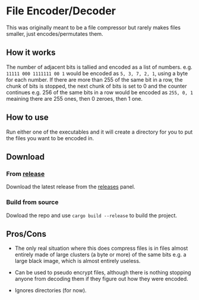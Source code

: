 # File Encoder/Decoder

This was originally meant to be a file compressor but rarely makes files smaller, just encodes/permutates them.

## How it works

The number of adjacent bits is tallied and encoded as a list of numbers.
e.g. `11111 000 1111111 00 1` would be encoded as `5, 3, 7, 2, 1`, using a byte for each number. If there are more than 255 of the same bit in a row, the chunk of bits is stopped, the next chunk of bits is set to 0 and the counter continues e.g. 256 of the same bits in a row would be encoded as `255, 0, 1` meaining there are 255 ones, then 0 zeroes, then 1 one.

## How to use

Run either one of the executables and it will create a directory for you to put the files you want to be encoded in.

## Download

### From [release](https://github.com/matsixfive/encoder/releases)

Download the latest release from the [releases](https://github.com/matsixfive/encoder/releases/latest) panel.

### Build from source

Dowload the repo and use `cargo build --release` to build the project.

## Pros/Cons

- The only real situation where this does compress files is in files almost entirely made of large clusters (a byte or more) of the same bits e.g. a large black image, which is almost entirely useless.

- Can be used to pseudo encrypt files, although there is nothing stopping anyone from decoding them if they figure out how they were encoded.

- Ignores directories (for now).
